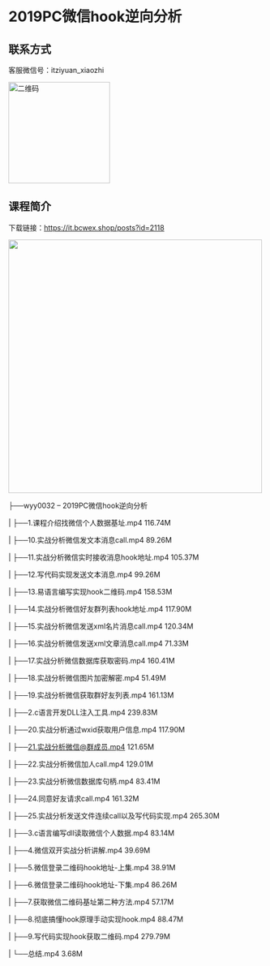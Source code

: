 # 2019PC微信hook逆向分析

## 联系方式

客服微信号：itziyuan_xiaozhi

<img src="https://ziyuanyun.oss-cn-guangzhou.aliyuncs.com/common/20240614073449/666b82192834a.jpg" width="200" height="200" alt="二维码">

## 课程简介

下载链接：https://it.bcwex.shop/posts?id=2118

<img src="https://ziyuanyun.oss-cn-guangzhou.aliyuncs.com/yun/20240515183653/664490451194c.jpg" width="500" alt="">

  ├──wyy0032 &#8211; 2019PC微信hook逆向分析

 | ├──1.课程介绍找微信个人数据基址.mp4 116.74M

 | ├──10.实战分析微信发文本消息call.mp4 89.26M

 | ├──11.实战分析微信实时接收消息hook地址.mp4 105.37M

 | ├──12.写代码实现发送文本消息.mp4 99.26M

 | ├──13.易语言编写实现hook二维码.mp4 158.53M

 | ├──14.实战分析微信好友群列表hook地址.mp4 117.90M

 | ├──15.实战分析微信发送xml名片消息call.mp4 120.34M

 | ├──16.实战分析微信发送xml文章消息call.mp4 71.33M

 | ├──17.实战分析微信数据库获取密码.mp4 160.41M

 | ├──18.实战分析微信图片加密解密.mp4 51.49M

 | ├──19.实战分析微信获取群好友列表.mp4 161.13M

 | ├──2.c语言开发DLL注入工具.mp4 239.83M

 | ├──20.实战分析通过wxid获取用户信息.mp4 117.90M

 | ├──21.实战分析微信@群成员.mp4 121.65M

 | ├──22.实战分析微信加人call.mp4 129.01M

 | ├──23.实战分析微信数据库句柄.mp4 83.41M

 | ├──24.同意好友请求call.mp4 161.32M

 | ├──25.实战分析发送文件连续call以及写代码实现.mp4 265.30M

 | ├──3.c语言编写dll读取微信个人数据.mp4 83.14M

 | ├──4.微信双开实战分析讲解.mp4 39.69M

 | ├──5.微信登录二维码hook地址-上集.mp4 38.91M

 | ├──6.微信登录二维码hook地址-下集.mp4 86.26M

 | ├──7.获取微信二维码基址第二种方法.mp4 57.17M

 | ├──8.彻底搞懂hook原理手动实现hook.mp4 88.47M

 | ├──9.写代码实现hook获取二维码.mp4 279.79M

 | └──总结.mp4 3.68M

  